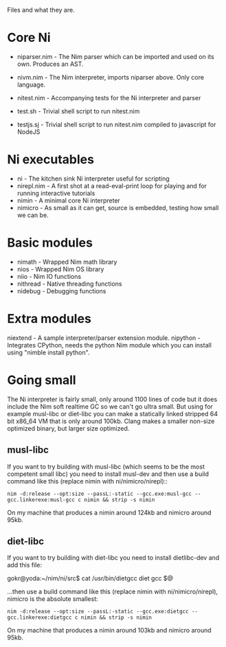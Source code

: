Files and what they are.

# Core Ni

* niparser.nim - The Nim parser which can be imported and used on its own. Produces an AST.
* nivm.nim     - The Nim interpreter, imports niparser above. Only core language.

* nitest.nim   - Accompanying tests for the Ni interpreter and parser
* test.sh      - Trivial shell script to run nitest.nim
* testjs.sj    - Trivial shell script to run nitest.nim compiled to javascript for NodeJS

# Ni executables

* ni - The kitchen sink Ni interpreter useful for scripting
* nirepl.nim  - A first shot at a read-eval-print loop for playing and for running interactive tutorials
* nimin - A minimal core Ni interpreter 
* nimicro - As small as it can get, source is embedded, testing how small we can be.

# Basic modules

* nimath       - Wrapped Nim math library
* nios         - Wrapped Nim OS library
* niio         - Nim IO functions
* nithread     - Native threading functions
* nidebug      - Debugging functions

# Extra modules

niextend     - A sample interpreter/parser extension module.
nipython     - Integrates CPython, needs the python Nim module which you can install using "nimble install python".


# Going small
The Ni interpreter is fairly small, only around 1100 lines of code but it does include the Nim soft realtime GC so we can't
go ultra small. But using for example musl-libc or diet-libc you can make a statically linked stripped 64 bit x86_64 VM
that is only around 100kb. Clang makes a smaller non-size optimized binary, but larger size optimized.

## musl-libc
If you want to try building with musl-libc (which seems to be the most competent small libc) you need to install
musl-dev and then use a build command like this (replace nimin with ni/nimicro/nirepl)::

```
nim -d:release --opt:size --passL:-static --gcc.exe:musl-gcc --gcc.linkerexe:musl-gcc c nimin && strip -s nimin
```
On my machine that produces a nimin around 124kb and nimicro around 95kb.

## diet-libc
If you want to try building with diet-libc you need to install dietlibc-dev and add this file:

gokr@yoda:~/nim/ni/src$ cat /usr/bin/dietgcc 
diet gcc $@

...then use a build command like this (replace nimin with ni/nimicro/nirepl), nimicro is the absolute smallest:

```
nim -d:release --opt:size --passL:-static --gcc.exe:dietgcc --gcc.linkerexe:dietgcc c nimin && strip -s nimin
```
On my machine that produces a nimin around 103kb and nimicro around 95kb.
